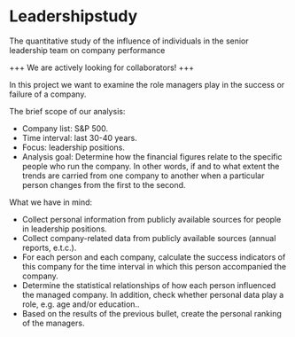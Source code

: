 # Leadershipstudy
The quantitative study of the influence of individuals in the senior leadership team on company performance

+++ We are actively looking for collaborators! +++

In this project we want to examine the role managers play in the success or failure of a company.

The brief scope of our analysis:
- Company list: S&P 500.
- Time interval: last 30-40 years.
- Focus: leadership positions.
- Analysis goal: Determine how the financial figures relate to the specific people who run the company. In other words, if and to what extent the trends are carried from one company to another when a particular person changes from the first to the second.

What we have in mind:
- Collect personal information from publicly available sources for people in leadership positions.
- Collect company-related data from publicly available sources (annual reports, e.t.c.).
- For each person and each company, calculate the success indicators of this company for the time interval in which this person accompanied the company.
- Determine the statistical relationships of how each person influenced the managed company. In addition, check whether personal data play a role, e.g. age and/or education..
- Based on the results of the previous bullet, create the personal ranking of the managers.

